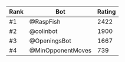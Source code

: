 Rank|Bot|Rating
---|---|---
#1|@RaspFish|2422
#2|@colinbot|1900
#3|@OpeningsBot|1667
#4|@MinOpponentMoves|739
